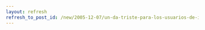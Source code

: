 ```yaml
---
layout: refresh
refresh_to_post_id: /new/2005-12-07/un-da-triste-para-los-usuarios-de-intel-airport-extreme-en-gnu-linux.html
---
```

